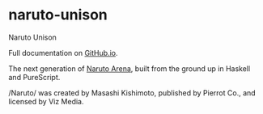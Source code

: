 # naruto-unison
Naruto Unison

Full documentation on [GitHub.io](https://jnbooth.github.io/naruto-unison/).

The next generation of [Naruto Arena](naruto-arena.com), built from the ground up in Haskell and PureScript. 

/Naruto/ was created by Masashi Kishimoto, published by Pierrot Co., and licensed by Viz Media.
